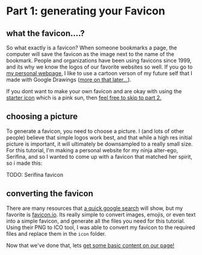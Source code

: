 # Part 1: generating your Favicon

## what the favicon....?
So what exactly is a favicon? When someone bookmarks a page, the computer will save the favicon as the image next to the name of the bookmark. People and organizations have been using favicons since 1999, and its why we know the logos of our favorite websites so well. If you go to [my personal webpage](https://ifueko.com), I like to use a cartoon verson of my future self that I made with Google Drawings ([more on that later...](5.Easy_Graphics)).


If you dont want to make your own favicon and are okay with using the [starter icon](../starter_template/icon/favicon.ico) which is a pink sun, then [feel free to skip to part 2.](2.Basic_Structure_And_Content)

## choosing a picture
To generate a favicon, you need to choose a picture. I (and lots of other people) believe that simple logos work best, and that while a high res initial picture is important, it will ultimately be downsampled to a really small size. For this tutorial, I'm making a personal website for my ninja alter-ego, Serifina, and so I wanted to come up with a favicon that matched her spirit, so i made this:


TODO: Serifina favicon

## converting the favicon
There are many resources that [a quick google search](https://www.google.com/search?q=favicon+generators+free) will show, but my favorite is [favicon.io](https://favicon.io/). Its really simple to convert images, emojis, or even text into a simple favicon, and generate all the files you need for this tutorial. Using their PNG to ICO tool, I was able to convert my favicon to the required files and replace them in the `icon` folder.

Now that we've done that, lets [get some basic content on our page!](2.Basic_Structure_And_Content)
